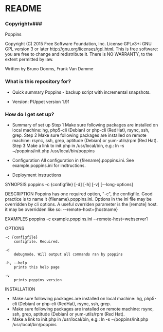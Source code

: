 # README #
### Copyrightv###
Poppins 

Copyright (C) 2015 Free Software Foundation, Inc.
License GPLv3+: GNU GPL version 3 or later <http://gnu.org/licenses/gpl.html>.
This is free software: you are free to change and redistribute it.
There is NO WARRANTY, to the extent permitted by law.

Written by Bruno Dooms, Frank Van Damme

### What is this repository for? ###
* Quick summary
Poppins - backup script with incremental snapshots. 

* Version:
PUppet version 1.91

### How do I get set up? ###
* Summary of set up
Step 1
  Make sure following packages are installed on local machine: hg, php5-cli (Debian) or php-cli (RedHat), rsync, ssh, grep. 
Step 2
  Make sure following packages are installed on remote machine: rsync, ssh, grep, aptitude (Debian) or yum-utils/rpm (Red Hat). 
Step 3
  Make a link to init.php in /usr/local/bin, e.g.:
        ln -s ~/poppins/init.php /usr/local/bin/poppins

* Configuration
All configuration in {filename}.poppins.ini. See example.poppins.ini for indtructions.

* Deployment instructions

SYNOPSIS
    poppins -c {configfile} [-d] [-h] [-v] [--long-options]

DESCRIPTION
    Poppins has one required option, "-c", the configfile. Good practice is to name it {filename}.poppins.ini. Options in the ini file may be overridden by cli options. A useful overriden parameter is the [remote] host. it may be overridden like so: --remote-host={hostname} 

EXAMPLES
    poppins -c example.poppins.ini --remote-host=webserver1

OPTIONS

    -c {configfile}
        configfile. Required. 

    -d 
        debugmode. Will output all commands ran by poppins

    -h, --help
        prints this help page

    -v
        prints poppins version

INSTALLATION

* Make sure following packages are installed on local machine: hg, php5-cli (Debian) or php-cli (RedHat), rsync, ssh, grep. 
* Make sure following packages are installed on remote machine: rsync, ssh, grep, aptitude (Debian) or yum-utils/rpm (Red Hat). 
* Make a link to init.php in /usr/local/bin, e.g.:
        ln -s ~/poppins/init.php /usr/local/bin/poppins